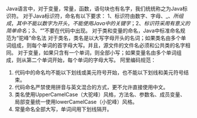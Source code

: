 Java语言中，对于变量，常量，函数，语句块也有名字，我们统统称之为Java标识符。
对于Java标识符，命名有以下要求：
1、标识符由数字、字母、_、$所组成，其中不能以数字为开头，不能使用Java中的关键字；
2、标识符采用有意义的简单命名；
3、“$”不要在代码中出现。
对于类和变量的命名，Java中标准命名规范为“驼峰”命名法
对于类名，类名是以大写字母开头的名词；如果类名由多个单词组成，则每个单词的首字母大写。并且，源文件的文件名必须和公共类的名字相同。
对于变量，如果只含有一个单词，则全部小写；如果变量名由多个单词组成，则从第二个单词开始，每个单词的字母大写。
阿里编码规范：
1. 代码中的命名均不能以下划线或美元符号开始，也不能以下划线和美元符号结束。 
2. 代码命名严禁使用拼音与英文混合的方式，更不允许直接使用中文。
3. 类名使用UpperCamelCase（大驼峰）风格，方法名、参数名、成员变量、局部变量统一使用lowerCamelCase（小驼峰）风格。 
4. 常量命名全部大写，单词间用下划线隔开。
